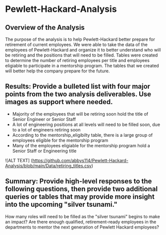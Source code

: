 # Pewlett-Hackard-Analysis

## Overview of the Analysis
The purpose of the analysis is to help Pewlett-Hackard better prepare for retirement of current employees.  We were able to take the data of the employees of Pewlett-Hackard and organize it to better understand who will be retiring and the positions that will need to be filled.  Tables were created to determine the number of retiring employees per title and employees eligiable to participate in a mentorship program.  The tables that we created will better help the company prepare for the future.

## Results: Provide a bulleted list with four major points from the two analysis deliverables. Use images as support where needed.
- Majority of the employees that will be retiring soon hold the title of Senior Engineer or Senior Staff
- A lot of engineering positions at all levels will need to be filled soon, due to a lot of engineers retiring soon
- According to the mentorship_eligibilty table, there is a large group of employees eligible for the mentorship program
- Many of the employees eligiable for the mentorship program hold a Senior Staff or Engineering title

![ALT TEXT] (https://github.com/abbys114/Pewlett-Hackard-Analysis/blob/main/Data/retiring_titles.csv)

## Summary: Provide high-level responses to the following questions, then provide two additional queries or tables that may provide more insight into the upcoming "silver tsunami."
How many roles will need to be filled as the "silver tsunami" begins to make an impact?
Are there enough qualified, retirement-ready employees in the departments to mentor the next generation of Pewlett Hackard employees?
